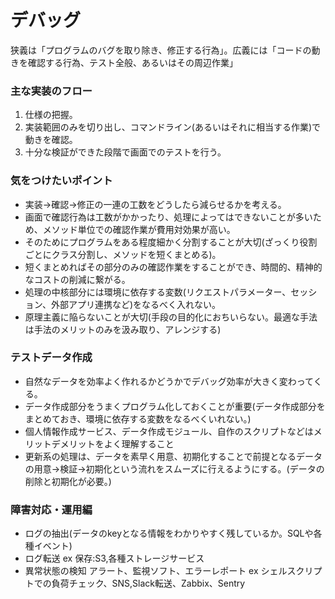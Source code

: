 # デバッグ

狭義は「プログラムのバグを取り除き、修正する行為」。広義には「コードの動きを確認する行為、テスト全般、あるいはその周辺作業」

### 主な実装のフロー

 1. 仕様の把握。
 2. 実装範囲のみを切り出し、コマンドライン(あるいはそれに相当する作業)で動きを確認。
 3. 十分な検証ができた段階で画面でのテストを行う。

### 気をつけたいポイント

- 実装→確認→修正の一連の工数をどうしたら減らせるかを考える。
- 画面で確認行為は工数がかかったり、処理によってはできないことが多いため、メソッド単位での確認作業が費用対効果が高い。
- そのためにプログラムをある程度細かく分割することが大切(ざっくり役割ごとにクラス分割し、メソッドを短くまとめる)。
- 短くまとめればその部分のみの確認作業をすることができ、時間的、精神的なコストの削減に繋がる。
- 処理の中核部分には環境に依存する変数(リクエストパラメーター、セッション、外部アプリ連携など)をなるべく入れない。
- 原理主義に陥らないことが大切(手段の目的化におちいらない。最適な手法は手法のメリットのみを汲み取り、アレンジする)

### テストデータ作成

- 自然なデータを効率よく作れるかどうかでデバッグ効率が大きく変わってくる。
- データ作成部分をうまくプログラム化しておくことが重要(データ作成部分をまとめておき、環境に依存する変数をなるべくいれない。)
- 個人情報作成サービス、データ作成モジュール、自作のスクリプトなどはメリットデメリットをよく理解すること
- 更新系の処理は、データを素早く用意、初期化することで前提となるデータの用意→検証→初期化という流れをスムーズに行えるようにする。(データの削除と初期化が必要。)


### 障害対応・運用編
- ログの抽出(データのkeyとなる情報をわかりやすく残しているか。SQLや各種イベント)
- ログ転送 ex 保存:S3,各種ストレージサービス
- 異常状態の検知 アラート、監視ソフト、エラーレポート ex シェルスクリプトでの負荷チェック、SNS,Slack転送、Zabbix、Sentry
